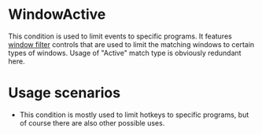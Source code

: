 # WindowActive #
This condition is used to limit events to specific programs. It features [window filter](docsGenericWindowFilter.md) controls that are used to limit the matching windows to certain types of windows. Usage of "Active" match type is obviously redundant here.

# Usage scenarios #
  * This condition is mostly used to limit hotkeys to specific programs, but of course there are also other possible uses.